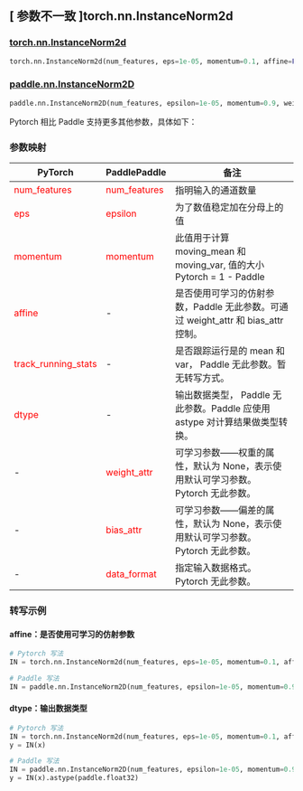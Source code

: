 ## [ 参数不一致 ]torch.nn.InstanceNorm2d

### [torch.nn.InstanceNorm2d](https://pytorch.org/docs/stable/generated/torch.nn.InstanceNorm2d.html#torch.nn.InstanceNorm2d)

```python
torch.nn.InstanceNorm2d(num_features, eps=1e-05, momentum=0.1, affine=False, track_running_stats=False, device=None, dtype=None)
```

### [paddle.nn.InstanceNorm2D](https://www.paddlepaddle.org.cn/documentation/docs/zh/api/paddle/nn/InstanceNorm2D_cn.html#instancenorm2d)
```python
paddle.nn.InstanceNorm2D(num_features, epsilon=1e-05, momentum=0.9, weight_attr=None, bias_attr=None, data_format="NCL", name=None)
```

Pytorch 相比 Paddle 支持更多其他参数，具体如下：
### 参数映射
| PyTorch       | PaddlePaddle | 备注                                                   |
| ------------- | ------------ | ------------------------------------------------------ |
| <font color='red'> num_features </font>   | <font color='red'> num_features </font>   | 指明输入的通道数量               |
| <font color='red'> eps  </font>         |    <font color='red'> epsilon  </font>         | 为了数值稳定加在分母上的值             |
| <font color='red'> momentum </font>             | <font color='red'> momentum </font>  | 此值用于计算 moving_mean 和 moving_var, 值的大小 Pytorch = 1 - Paddle               |
| <font color='red'> affine </font>             | -  | 是否使用可学习的仿射参数，Paddle 无此参数。可通过 weight_attr 和 bias_attr 控制。              |
| <font color='red'> track_running_stats </font>           |  -            | 是否跟踪运行是的 mean 和 var， Paddle 无此参数。暂无转写方式。  |
| <font color='red'> dtype </font>           |  -            | 输出数据类型， Paddle 无此参数。Paddle 应使用 astype 对计算结果做类型转换。  |
| -           |  <font color='red'> weight_attr </font>            | 可学习参数——权重的属性，默认为 None，表示使用默认可学习参数。 Pytorch 无此参数。 |
| -           |  <font color='red'> bias_attr </font>            | 可学习参数——偏差的属性，默认为 None，表示使用默认可学习参数。 Pytorch 无此参数。 |
| -           |  <font color='red'> data_format </font>            | 指定输入数据格式。 Pytorch 无此参数。 |


### 转写示例
#### affine：是否使用可学习的仿射参数
```python
# Pytorch 写法
IN = torch.nn.InstanceNorm2d(num_features, eps=1e-05, momentum=0.1, affine=False)

# Paddle 写法
IN = paddle.nn.InstanceNorm2D(num_features, epsilon=1e-05, momentum=0.9, weight_attr=False, bias_attr=False)
```

#### dtype：输出数据类型
```python
# Pytorch 写法
IN = torch.nn.InstanceNorm2d(num_features, eps=1e-05, momentum=0.1, affine=False， dtype=torch.float32)
y = IN(x)

# Paddle 写法
IN = paddle.nn.InstanceNorm2D(num_features, epsilon=1e-05, momentum=0.9, weight_attr=False, bias_attr=False)
y = IN(x).astype(paddle.float32)
```
